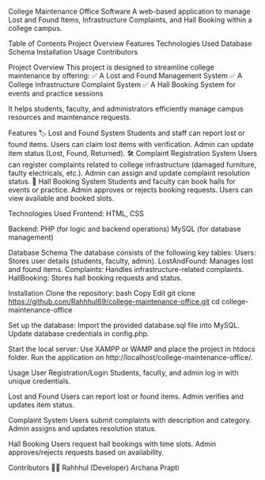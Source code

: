 College Maintenance Office Software
A web-based application to manage Lost and Found Items, Infrastructure Complaints, and Hall Booking within a college campus.

Table of Contents
  Project Overview
  Features
  Technologies Used
  Database Schema
  Installation
  Usage
  Contributors

Project Overview
This project is designed to streamline college maintenance by offering:
✅ A Lost and Found Management System
✅ A College Infrastructure Complaint System
✅ A Hall Booking System for events and practice sessions

It helps students, faculty, and administrators efficiently manage campus resources and maintenance requests.

Features
🏷 Lost and Found System
Students and staff can report lost or found items.
Users can claim lost items with verification.
Admin can update item status (Lost, Found, Returned).
🛠 Complaint Registration System
Users can register complaints related to college infrastructure (damaged furniture, faulty electricals, etc.).
Admin can assign and update complaint resolution status.
🏫 Hall Booking System
Students and faculty can book halls for events or practice.
Admin approves or rejects booking requests.
Users can view available and booked slots.

Technologies Used
Frontend:
HTML, CSS

Backend:
PHP (for logic and backend operations)
MySQL (for database management)

Database Schema
The database consists of the following key tables:
Users: Stores user details (students, faculty, admin).
LostAndFound: Manages lost and found items.
Complaints: Handles infrastructure-related complaints.
HallBooking: Stores hall booking requests and status.

Installation
Clone the repository:
bash
Copy
Edit
git clone https://github.com/Rahhhul69/college-maintenance-office.git
cd college-maintenance-office

Set up the database:
Import the provided database.sql file into MySQL.
Update database credentials in config.php.

Start the local server:
Use XAMPP or WAMP and place the project in htdocs folder.
Run the application on http://localhost/college-maintenance-office/.

Usage
User Registration/Login
Students, faculty, and admin log in with unique credentials.

Lost and Found
Users can report lost or found items.
Admin verifies and updates item status.

Complaint System
Users submit complaints with description and category.
Admin assigns and updates resolution status.

Hall Booking
Users request hall bookings with time slots.
Admin approves/rejects requests based on availability.

Contributors
👨‍💻 Rahhhul (Developer)
    Archana
     Prapti
